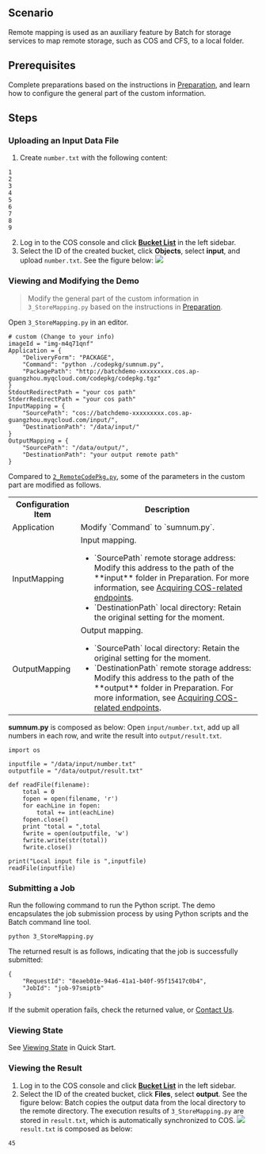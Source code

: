 ## Scenario
Remote mapping is used as an auxiliary feature by Batch for storage services to map remote storage, such as COS and CFS, to a local folder.


##  Prerequisites
Complete preparations based on the instructions in [Preparation](http://intl.cloud.tencent.com/document/product/599/10548), and learn how to configure the general part of the custom information.

## Steps
### Uploading an Input Data File
1. Create `number.txt` with the following content:
```
1
2
3
4
5
6
7
8
9
```
2. Log in to the COS console and click **[Bucket List](https://console.cloud.tencent.com/cos5/bucket)** in the left sidebar.
3. Select the ID of the created bucket, click **Objects**, select **input**, and upload `number.txt`. See the figure below:
![](https://main.qcloudimg.com/raw/82be55909b293aa026539d47c996a1c4.png)

### Viewing and Modifying the Demo
>Modify the general part of the custom information in `3_StoreMapping.py` based on the instructions in [Preparation](http://intl.cloud.tencent.com/document/product/599/10548).
>
Open `3_StoreMapping.py` in an editor.
```
# custom (Change to your info)
imageId = "img-m4q71qnf"
Application = {
    "DeliveryForm": "PACKAGE",
    "Command": "python ./codepkg/sumnum.py",
    "PackagePath": "http://batchdemo-xxxxxxxxx.cos.ap-guangzhou.myqcloud.com/codepkg/codepkg.tgz"
}
StdoutRedirectPath = "your cos path"
StderrRedirectPath = "your cos path"
InputMapping = {
    "SourcePath": "cos://batchdemo-xxxxxxxxx.cos.ap-guangzhou.myqcloud.com/input/",
    "DestinationPath": "/data/input/"
}
OutputMapping = {
    "SourcePath": "/data/output/",
    "DestinationPath": "your output remote path"
}
```
Compared to [`2_RemoteCodePkg.py`](http://intl.cloud.tencent.com/document/product/599/10552), some of the parameters in the custom part are modified as follows.
<table>
	<tr>
	<th>Configuration Item</th>
	<th>Description</th>
	</tr>
	<tr>
	<td>Application</td>
	<td>Modify `Command` to `sumnum.py`. </td>
	</tr>
	<tr>
	<td>InputMapping</td>
	<td>Input mapping.
	<ul class="params">
	<li>`SourcePath` remote storage address: Modify this address to the path of the **input** folder in Preparation. For more information, see <a href="http://intl.cloud.tencent.com/document/product/599/10548#.E8.8E.B7.E5.8F.96-cos-.E7.9B.B8.E5.85.B3.E8.AE.BF.E9.97.AE.E5.9F.9F.E5.90.8D">Acquiring COS-related endpoints</a>.</li>
	<li>`DestinationPath` local directory: Retain the original setting for the moment.</li>
	</ul>
</td>
	</tr>
	<tr>
	<td>OutputMapping</td>
	<td>Output mapping.
	<ul class="params">
	<li>`SourcePath` local directory: Retain the original setting for the moment.</li>
	<li>`DestinationPath` remote storage address: Modify this address to the path of the **output** folder in Preparation. For more information, see <a href="http://intl.cloud.tencent.com/document/product/599/10548#.E8.8E.B7.E5.8F.96-cos-.E7.9B.B8.E5.85.B3.E8.AE.BF.E9.97.AE.E5.9F.9F.E5.90.8D">Acquiring COS-related endpoints</a>.</li>
	</ul>
	</td>
	</tr>
</table>

**sumnum.py** is composed as below:
Open `input/number.txt`, add up all numbers in each row, and write the result into `output/result.txt`.
```
import os

inputfile = "/data/input/number.txt"
outputfile = "/data/output/result.txt"

def readFile(filename):
    total = 0
    fopen = open(filename, 'r')
    for eachLine in fopen:
        total += int(eachLine)
    fopen.close()
    print "total = ",total
    fwrite = open(outputfile, 'w')
    fwrite.write(str(total))
    fwrite.close()

print("Local input file is ",inputfile)
readFile(inputfile)
```


### Submitting a Job
Run the following command to run the Python script.
The demo encapsulates the job submission process by using Python scripts and the Batch command line tool.
```
python 3_StoreMapping.py
```
The returned result is as follows, indicating that the job is successfully submitted:
```
{
    "RequestId": "8eaeb01e-94a6-41a1-b40f-95f15417c0b4", 
    "JobId": "job-97smiptb"
}
```
If the submit operation fails, check the returned value, or [Contact Us](http://intl.cloud.tencent.com/document/product/599/10806).

### Viewing State
See [Viewing State](http://intl.cloud.tencent.com/document/product/599/10551) in Quick Start.

### Viewing the Result
1. Log in to the COS console and click **[Bucket List](https://console.cloud.tencent.com/cos5/bucket)** in the left sidebar.
2. Select the ID of the created bucket, click **Files**, select **output**. See the figure below:
Batch copies the output data from the local directory to the remote directory. The execution results of `3_StoreMapping.py` are stored in `result.txt`, which is automatically synchronized to COS.
![](https://main.qcloudimg.com/raw/3f72ff4fd2232fd4a5da62d8aabc11ae.png)
`result.txt` is composed as below:
```
45
```

<style>
	.params{margin-bottom:0px !important;}
</style>
